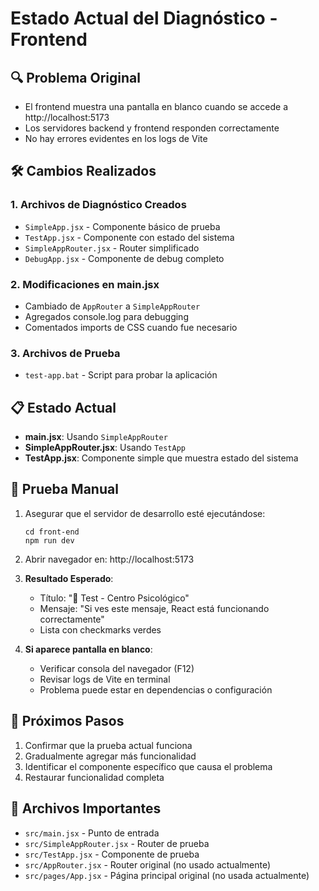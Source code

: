 # Estado Actual del Diagnóstico - Frontend

## 🔍 Problema Original
- El frontend muestra una pantalla en blanco cuando se accede a http://localhost:5173
- Los servidores backend y frontend responden correctamente
- No hay errores evidentes en los logs de Vite

## 🛠️ Cambios Realizados

### 1. Archivos de Diagnóstico Creados
- `SimpleApp.jsx` - Componente básico de prueba
- `TestApp.jsx` - Componente con estado del sistema
- `SimpleAppRouter.jsx` - Router simplificado
- `DebugApp.jsx` - Componente de debug completo

### 2. Modificaciones en main.jsx
- Cambiado de `AppRouter` a `SimpleAppRouter`
- Agregados console.log para debugging
- Comentados imports de CSS cuando fue necesario

### 3. Archivos de Prueba
- `test-app.bat` - Script para probar la aplicación

## 📋 Estado Actual
- **main.jsx**: Usando `SimpleAppRouter`
- **SimpleAppRouter.jsx**: Usando `TestApp`
- **TestApp.jsx**: Componente simple que muestra estado del sistema

## 🧪 Prueba Manual
1. Asegurar que el servidor de desarrollo esté ejecutándose:
   ```
   cd front-end
   npm run dev
   ```

2. Abrir navegador en: http://localhost:5173

3. **Resultado Esperado**:
   - Título: "🎯 Test - Centro Psicológico"
   - Mensaje: "Si ves este mensaje, React está funcionando correctamente"
   - Lista con checkmarks verdes

4. **Si aparece pantalla en blanco**:
   - Verificar consola del navegador (F12)
   - Revisar logs de Vite en terminal
   - Problema puede estar en dependencias o configuración

## 🔄 Próximos Pasos
1. Confirmar que la prueba actual funciona
2. Gradualmente agregar más funcionalidad
3. Identificar el componente específico que causa el problema
4. Restaurar funcionalidad completa

## 📁 Archivos Importantes
- `src/main.jsx` - Punto de entrada
- `src/SimpleAppRouter.jsx` - Router de prueba
- `src/TestApp.jsx` - Componente de prueba
- `src/AppRouter.jsx` - Router original (no usado actualmente)
- `src/pages/App.jsx` - Página principal original (no usada actualmente)
